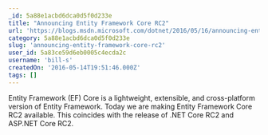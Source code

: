 ```yaml
---
_id: 5a88e1acbd6dca0d5f0d233e
title: "Announcing Entity Framework Core RC2"
url: 'https://blogs.msdn.microsoft.com/dotnet/2016/05/16/announcing-entity-framework-core-rc2/'
category: 5a88e1acbd6dca0d5f0d233e
slug: 'announcing-entity-framework-core-rc2'
user_id: 5a83ce59d6eb0005c4ecda2c
username: 'bill-s'
createdOn: '2016-05-14T19:51:46.000Z'
tags: []
---
```


Entity Framework (EF) Core is a lightweight, extensible, and cross-platform version of Entity Framework. Today we are making Entity Framework Core RC2 available. This coincides with the release of .NET Core RC2 and ASP.NET Core RC2.
